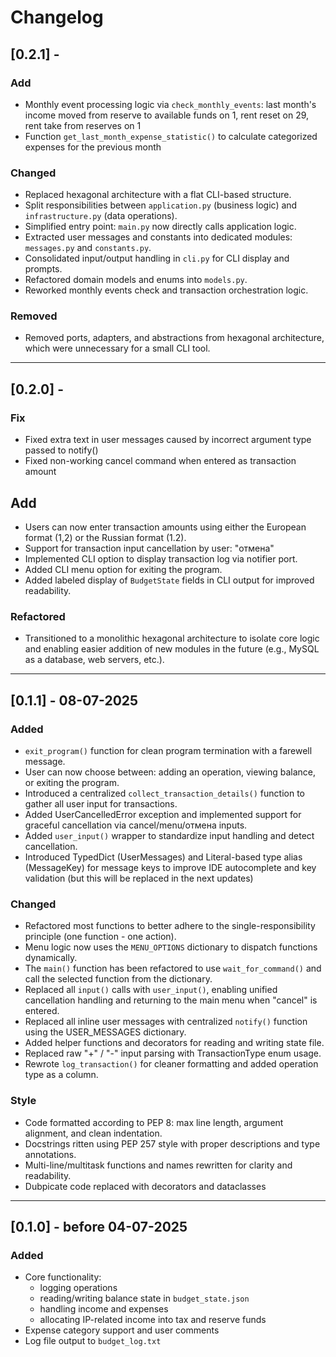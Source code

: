 # Changelog

## [0.2.1] -

### Add
- Monthly event processing logic via `check_monthly_events`: last month's income moved from reserve to available funds on 1, rent reset on 29, rent take from reserves on 1
- Function `get_last_month_expense_statistic()` to calculate categorized expenses for the previous month

### Changed
- Replaced hexagonal architecture with a flat CLI-based structure.
- Split responsibilities between `application.py` (business logic) and `infrastructure.py` (data operations).
- Simplified entry point: `main.py` now directly calls application logic.
- Extracted user messages and constants into dedicated modules: `messages.py` and `constants.py`.
- Consolidated input/output handling in `cli.py` for CLI display and prompts.
- Refactored domain models and enums into `models.py`.
- Reworked monthly events check and transaction orchestration logic.

### Removed
- Removed ports, adapters, and abstractions from hexagonal architecture, which were unnecessary for a small CLI tool.

---

## [0.2.0] - 

### Fix
- Fixed extra text in user messages caused by incorrect argument type passed to notify()
- Fixed non-working cancel command when entered as transaction amount

## Add
- Users can now enter transaction amounts using either the European format (1,2) or the Russian format (1.2).
- Support for transaction input cancellation by user: "отмена"
- Implemented CLI option to display transaction log via notifier port.
- Added CLI menu option for exiting the program.
- Added labeled display of `BudgetState` fields in CLI output for improved readability.

### Refactored
- Transitioned to a monolithic hexagonal architecture to isolate core logic and enabling easier addition of new modules in the future (e.g., MySQL as a database, web servers, etc.).

---

## [0.1.1] - 08-07-2025

### Added
- `exit_program()` function for clean program termination with a farewell message.
- User can now choose between: adding an operation, viewing balance, or exiting the program.
- Introduced a centralized `collect_transaction_details()` function to gather all user input for transactions.
- Added UserCancelledError exception and implemented support for graceful cancellation via cancel/menu/отмена inputs.
- Added `user_input()` wrapper to standardize input handling and detect cancellation.
- Introduced TypedDict (UserMessages) and Literal-based type alias (MessageKey) for message keys to improve IDE autocomplete and key validation (but this will be replaced in the next updates)

### Changed
- Refactored most functions to better adhere to the single-responsibility principle (one function - one action).
- Menu logic now uses the `MENU_OPTIONS` dictionary to dispatch functions dynamically.
- The `main()` function has been refactored to use `wait_for_command()` and call the selected function from the dictionary.
- Replaced all `input()` calls with `user_input()`, enabling unified cancellation handling and returning to the main menu when "cancel" is entered.
- Replaced all inline user messages with centralized `notify()` function using the USER_MESSAGES dictionary.
- Added helper functions and decorators for reading and writing state file.
- Replaced raw "+" / "-" input parsing with TransactionType enum usage.
- Rewrote `log_transaction()` for cleaner formatting and added operation type as a column.

### Style
- Code formatted according to PEP 8: max line length, argument alignment, and clean indentation.
- Docstrings ritten using PEP 257 style with proper descriptions and type annotations.
- Multi-line/multitask functions and names rewritten for clarity and readability.
- Dubpicate code replaced with decorators and dataclasses


---

## [0.1.0] - before 04-07-2025

### Added
- Core functionality:
  - logging operations 
  - reading/writing balance state in `budget_state.json`
  - handling income and expenses
  - allocating IP-related income into tax and reserve funds
- Expense category support and user comments
- Log file output to `budget_log.txt`

